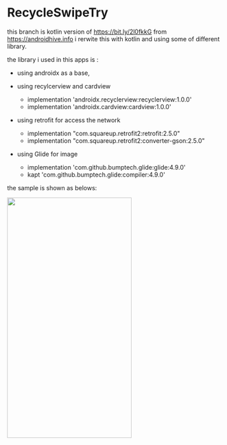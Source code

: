 # RecycleSwipeTry
this branch is kotlin version of https://bit.ly/2l0fkkG from https://androidhive.info
i rerwite this with kotlin and using some of different library.

the library i used in this apps is :

- using androidx as a base,
- using recylcerview and cardview
    * implementation 'androidx.recyclerview:recyclerview:1.0.0'
    * implementation 'androidx.cardview:cardview:1.0.0'
    
- using retrofit for access the network
    * implementation "com.squareup.retrofit2:retrofit:2.5.0"
    * implementation "com.squareup.retrofit2:converter-gson:2.5.0"
    
- using Glide for image
    * implementation 'com.github.bumptech.glide:glide:4.9.0'
    * kapt 'com.github.bumptech.glide:compiler:4.9.0'

the sample is shown as belows:

<img src="http://ngopidevteam.com/imagesNgopi/sample.jpeg" width="290px" height="560px"/>

